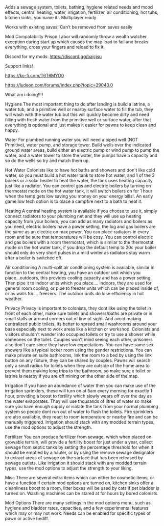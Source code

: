 Adds a sewage system, toilets, bathing, hygiene related needs and mood effects, central heating, water, irrigation, fertilizer, air conditioning, hot tubs, kitchen sinks, you name it!. Multiplayer ready

Works with existing saves!
Can't be removed from saves easily

Mod Compatability
Prison Labor will randomly throw a wealth watcher exception during start up which causes the map load to fail and breaks everything, cross your fingers and reload to fix it.

Discord for my mods: https://discord.gg/bajcjsu

Support links!

https://ko-fi.com/T6T6MYO0

https://ludeon.com/forums/index.php?topic=29043.0

What am i doing!!!!

Hygiene
The most important thing to do after landing is build a latrine, a water tub, and a primitive well or nearby surface water to fill the tub, they will wash with the water tub but this will quickly become dirty and need filling with fresh water from the primitive well or surface water, after that everything is optional and just makes it easier for pawns to keep clean and happy.

Water
For plumbed running water you will need a piped well (NOT Primitive), water pump, and storage tower. Build wells over the indicated ground water areas, build either an electric pump or wind pump to pump the water, and a water tower to store the water, the pumps have a capacity and so do the wells so try and match them up.

Hot Water
Colonists like to have hot baths and showers and don't like cold water, so you must build a hot water tank to store hot water, and 1 of the 3 boilers or a solar heater to heat the water, the tank uses heating capacity just like a radiator. You can control gas and electric boilers by turning on thermostat mode on the hot water tank, it will switch boilers on for 1 hour when the temp gets low saving you money on your energy bills!. An early game low tech option is to place a campfire next to a bath to heat it.

Heating
A central heating system is available if you choose to use it, simply connect radiators to your plumbing net and they will use up heating capacity from your boilers, you can add as many radiators and boilers as you need, electric boilers have a power setting, the log and gas boilers are the same as an electric on max power. You can place radiators in every room and be sure that temperatures will be cosy. You can control electric and gas boilers with a room thermostat, which is similar to the thermostat mode on the hot water tank, if you drop the default temp to 20c your boiler should only do very short pulses in a mild winter as radiators stay warm after a boiler is switched off.

Air conditioning
A multi-split air conditioning system is available, similar in function to the central heating, you have an outdoor unit which you place...outdoors, this provides cooling capacity and has a power setting. Then pipe it to indoor units which you place.... indoors, they are used for general room cooling, or pipe to freezer units which can be placed inside of, or as walls for....  freezers. The outdoor units do lose efficiency in hot weather.

Privacy
Privacy is important to colonists, they dont like using the toilet in front of each other, make sure toilets and showers/baths are private or in small stalls or around corners out of line of sight. And avoid making centralized public toilets, its better to spread small washrooms around your base especially next to work areas like a kitchen or workshop.
Colonists and visitors shouldn't wander into occupied toilets or try to use a shower while someones on the toilet.
Couples won't mind seeing each other, prisoners also don't care since they have low expectations.
You can have same sex showers like a typical locker room using the gender restrictions.
You can make private en suite bathrooms, link the room to a bed by using the link button on any fixture, they can be shared by couples.
Pawns will search only a small radius for toilets when they are outside of the home area to prevent them making long trips to the bathroom, so make sure a toilet or latrine is nearby if you are off mining on the other side of the map.

Irrigation
If you have an abundance of water then you can make use of the irrigation sprinklers, these will turn on at 5am every morning for exactly 1 hour, providing a boost to fertility which slowly wears off over the day as the water evaporates. They will use thousands of litres of water so make sure you have enough supply or isolate the tank from your normal plumbing system so people dont run out of water to flush the toilets. Fire sprinklers are also available, they react to room temperature or nearby fire and can be manually triggered. Irrigation should stack with any modded terrain types, use the mod options to adjust the strength.

Fertilizer
You can produce fertilizer from sewage, which when placed on growable terrain, will provide a fertility boost for just under a year, collect sewage from septic tanks by setting the percentage threshold for when it should be emptied by a hauler, or by using the remove sewage designator to extract areas of sewage on the surface that has been released by sewage outlets. Like irrigation it should stack with any modded terrain types, use the mod options to adjust the strength to your liking.

Misc
There are several extra items which can either be cosmetic items, or have a function if certain mod options are turned on, kitchen sinks offer a cleanliness boost to a room, litter boxes will be used by cats if pet bladder is turned on. Washing machines can be stared at for hours by bored colonists.

Mod Options
There are many settings in the mod options menu, such as hygiene and bladder rates, capacities, and a few experimental features which may or may not work. Needs can be enabled for specific types of pawn or active hediff.
